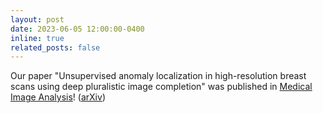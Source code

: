 ```yaml
---
layout: post
date: 2023-06-05 12:00:00-0400
inline: true
related_posts: false
---
```


Our paper "Unsupervised anomaly localization in high-resolution breast scans using deep pluralistic image completion" was published in [Medical Image Analysis](https://www.sciencedirect.com/science/article/pii/S1361841523001275)! ([arXiv](https://arxiv.org/abs/2305.03098))